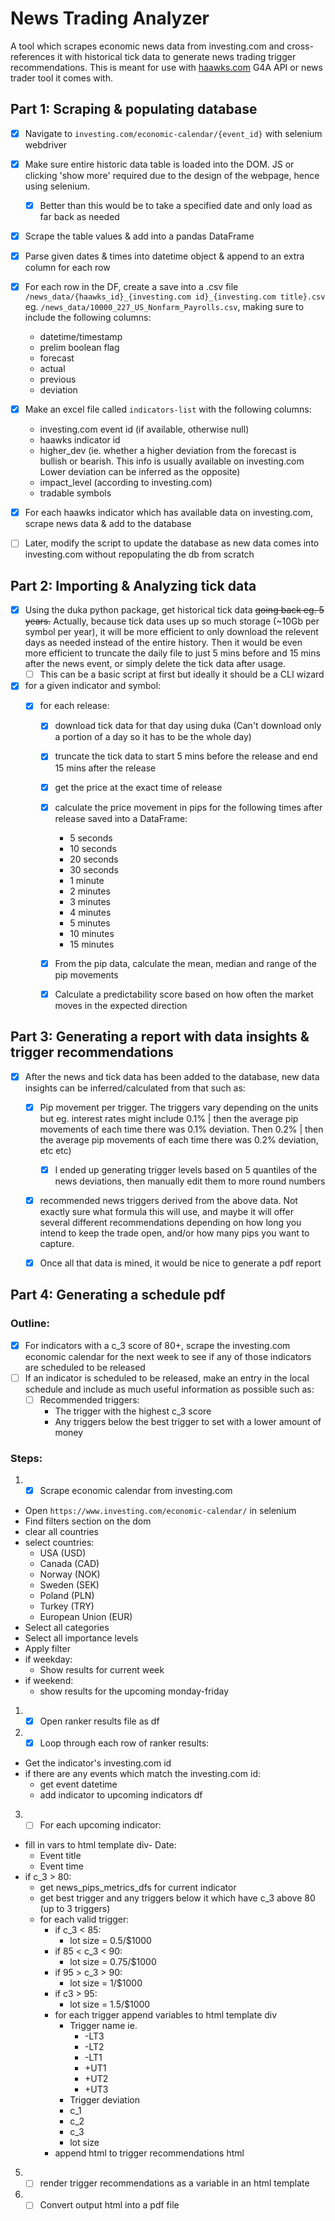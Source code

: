 # News Trading Analyzer

A tool which scrapes economic news data from investing.com and cross-references it with historical tick data to generate news trading trigger recommendations.
This is meant for use with [haawks.com](https://haawks.com) G4A API or news trader tool it comes with.

## Part 1: Scraping & populating database

- [X] Navigate to `investing.com/economic-calendar/{event_id}` with selenium webdriver
- [X] Make sure entire historic data table is loaded into the DOM. JS or clicking 'show more' required due to the design of the webpage, hence using selenium.

  - [X] Better than this would be to take a specified date and only load as far back as needed
- [X] Scrape the table values & add into a pandas DataFrame
- [X] Parse given dates & times into datetime object & append to an extra column for each row
- [X] For each row in the DF, create a save into a .csv file `/news_data/{haawks_id}_{investing.com id}_{investing.com title}.csv` eg. `/news_data/10000_227_US_Nonfarm_Payrolls.csv`, making sure to include the following columns:

  - datetime/timestamp
  - prelim boolean flag
  - forecast
  - actual
  - previous
  - deviation
- [X] Make an excel file called `indicators-list` with the following columns:

  - investing.com event id (if available, otherwise null)
  - haawks indicator id
  - higher_dev (ie. whether a higher deviation from the forecast is bullish or bearish. This info is usually available on investing.com Lower deviation can be inferred as the opposite)
  - impact_level (according to investing.com)
  - tradable symbols
- [X] For each haawks indicator which has available data on investing.com, scrape news data & add to the database
- [ ] Later, modify the script to update the database as new data comes into investing.com without repopulating the db from scratch

## Part 2: Importing & Analyzing tick data

- [X] Using the duka python package, get historical tick data ~~going back eg. 5 years.~~ Actually, because tick data uses up so much storage (~10Gb per symbol per year), it will be more efficient to only download the relevent days as needed instead of the entire history. Then it would be even more efficient to truncate the daily file to just 5 mins before and 15 mins after the news event, or simply delete the tick data after usage.
  - [ ] This can be a basic script at first but ideally it should be a CLI wizard
- [X] for a given indicator and symbol:
  - [X] for each release:

    - [X] download tick data for that day using duka (Can't download only a portion of a day so it has to be the whole day)
    - [X] truncate the tick data to start 5 mins before the release and end 15 mins after the release
    - [X] get the price at the exact time of release
    - [X] calculate the price movement in pips for the following times after release saved into a DataFrame:

      - 5 seconds
      - 10 seconds
      - 20 seconds
      - 30 seconds
      - 1 minute
      - 2 minutes
      - 3 minutes
      - 4 minutes
      - 5 minutes
      - 10 minutes
      - 15 minutes
    - [X] From the pip data, calculate the mean, median and range of the pip movements
    - [X] Calculate a predictability score based on how often the market moves in the expected direction

## Part 3: Generating a report with data insights & trigger recommendations

- [X] After the news and tick data has been added to the database, new data insights can be inferred/calculated from that such as:

  - [X] Pip movement per trigger. The triggers vary depending on the units but eg. interest rates might include 0.1% | then the average pip movements of each time there was 0.1% deviation. Then 0.2% | then the average pip movements of each time there was 0.2% deviation, etc etc)

    - [X] I ended up generating trigger levels based on 5 quantiles of the news deviations, then manually edit them to more round numbers
  - [X] recommended news triggers derived from the above data. Not exactly sure what formula this will use, and maybe it will offer several different recommendations depending on how long you intend to keep the trade open, and/or how many pips you want to capture.
  - [X] Once all that data is mined, it would be nice to generate a pdf report

## Part 4: Generating a schedule pdf

### Outline:

- [X] For indicators with a c_3 score of 80+, scrape the investing.com economic calendar for the next week to see if any of those indicators are scheduled to be released
- [ ] If an indicator is scheduled to be released, make an entry in the local schedule and include as much useful information as possible such as:
  - [ ] Recommended triggers:
    - The trigger with the highest c_3 score
    - Any triggers below the best trigger to set with a lower amount of money

### Steps:

1. - [X] Scrape economic calendar from investing.com

- Open `https://www.investing.com/economic-calendar/` in selenium
- Find filters section on the dom
- clear all countries
- select countries:
  - USA (USD)
  - Canada (CAD)
  - Norway (NOK)
  - Sweden (SEK)
  - Poland (PLN)
  - Turkey (TRY)
  - European Union (EUR)
- Select all categories
- Select all importance levels
- Apply filter
- if weekday:
  - Show results for current week
- if weekend:
  - show results for the upcoming monday-friday

1. - [X] Open ranker results file as df
2. - [X] Loop through each row of ranker results:

- Get the indicator's investing.com id
- if there are any events which match the investing.com id:
  - get event datetime
  - add indicator to upcoming indicators df

3. - [ ] For each upcoming indicator:

- fill in vars to html template div- Date:
  - Event title
  - Event time
- if c_3 > 80:
  - get news_pips_metrics_dfs for current indicator
  - get best trigger and any triggers below it which have c_3 above 80 (up to 3 triggers)
  - for each valid trigger:
    - if c_3 < 85:
      - lot size = 0.5/$1000
    - if 85 < c_3 < 90:
      - lot size = 0.75/$1000
    - if 95 >  c_3 > 90:
      - lot size = 1/$1000
    - if c3 > 95:
      - lot size = 1.5/$1000
    - for each trigger append variables to html template div
      - Trigger name ie.
        - -LT3
        - -LT2
        - -LT1
        - +UT1
        - +UT2
        - +UT3
      - Trigger deviation
      - c_1
      - c_2
      - c_3
      - lot size
    - append html to trigger recommendations html

5. - [ ] render trigger recommendations as a variable in an html template
6. - [ ] Convert output html into a pdf file
